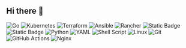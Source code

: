 ## Hi there 👋

<!--
**rahulkreddy67/rahulkreddy67** is a ✨ _special_ ✨ repository because its `README.md` (this file) appears on your GitHub profile.

Here are some ideas to get you started:

- 🔭 I’m currently working on ...
- 🌱 I’m currently learning ...
- 👯 I’m looking to collaborate on ...
- 🤔 I’m looking for help with ...
- 💬 Ask me about ...
- 📫 How to reach me: ...
- 😄 Pronouns: ...
- ⚡ Fun fact: ...
-->
<img alt="Go" src="https://img.shields.io/badge/go-%2300ADD8.svg?style=for-the-badge&logo=go&logoColor=white"/> <img alt="Kubernetes" src="https://img.shields.io/badge/kubernetes-%23326ce5.svg?style=for-the-badge&logo=kubernetes&logoColor=white"/> <img alt="Terraform" src="https://img.shields.io/badge/terraform-%235835CC.svg?style=for-the-badge&logo=terraform&logoColor=white"/> <img alt="Ansible" src="https://img.shields.io/badge/ansible-%231A1918.svg?style=for-the-badge&logo=ansible&logoColor=white"/> <img alt="Rancher" src="https://img.shields.io/badge/rancher-%230075A8.svg?style=for-the-badge&logo=rancher&logoColor=white"/> <img alt="Static Badge" src="https://img.shields.io/badge/PACKER-8A2BE2?style=for-the-badge&logo=packer&logoColor=white&labelColor=blue&color=blue"> <!-- <img alt="Static Badge" src="https://img.shields.io/badge/VAULT-8A2BE2?style=for-the-badge&logo=vault&logoColor=white&labelColor=black&color=black"> --> <img alt="Static Badge" src="https://img.shields.io/badge/ARGO%20CD-8A2BE2?style=for-the-badge&logo=argo&logoColor=orange&labelColor=black&color=white"> <!-- <img alt="Static Badge" src="https://img.shields.io/badge/FLUX-%2322ADF6?style=for-the-badge&logoColor=white&labelColor=%2322ADF6&color=%2322ADF6"> --> <!-- <img alt="Static Badge" src="https://img.shields.io/badge/CROSSPLANE-%2322ADF6?style=for-the-badge&logoColor=white&labelColor=orange&color=orange"> -->
![Python](https://img.shields.io/badge/python-3670A0?style=for-the-badge&logo=python&logoColor=ffdd54)
![YAML](https://img.shields.io/badge/yaml-%23ffffff.svg?style=for-the-badge&logo=yaml&logoColor=151515)
![Shell Script](https://img.shields.io/badge/shell_script-%23121011.svg?style=for-the-badge&logo=gnu-bash&logoColor=white)
![Linux](https://img.shields.io/badge/Linux-FCC624?style=for-the-badge&logo=linux&logoColor=black)
![Git](https://img.shields.io/badge/git-%23F05033.svg?style=for-the-badge&logo=git&logoColor=white)
![GitHub Actions](https://img.shields.io/badge/github%20actions-%232671E5.svg?style=for-the-badge&logo=githubactions&logoColor=white)
![Nginx](https://img.shields.io/badge/nginx-%23009639.svg?style=for-the-badge&logo=nginx&logoColor=white)
<!-- ![Hugo](https://img.shields.io/badge/Hugo-black.svg?style=for-the-badge&logo=Hugo) -->

